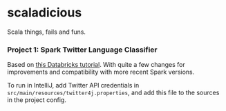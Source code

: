# scaladicious
Scala things, fails and funs.

### Project 1: Spark Twitter Language Classifier
Based on [this Databricks tutorial](https://databricks.gitbooks.io/databricks-spark-reference-applications/content/twitter_classifier/index.html). With quite a few changes for improvements and compatibility with more recent Spark versions.

To run in IntelliJ, add Twitter API credentials in `src/main/resources/twitter4j.properties`, and add this file to the sources in the project config.
